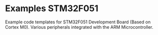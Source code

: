 # Examples STM32F051
Example code templates for STM32F051 Development Board (Based on Cortex M0).
Various peripherals integrated with the ARM Microcontroller. 
